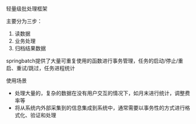 轻量级批处理框架

主要分为三步：

1. 读数据
2. 业务处理
3. 归档结果数据



springbatch提供了大量可重复使用的函数进行事务管理，任务的启动/停止/重启、重试/跳过，任务进程统计



使用场景

* 处理大量的，复杂的数据在没有用户交互的情况下，如月末进行统计，调整费率等
* 将从系统内外部采集到的信息集成到系统中，通常需要以事务性的方式进行格式化、验证和处理





